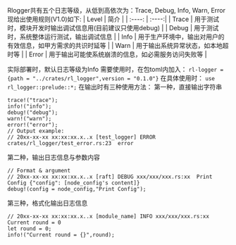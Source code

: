 Rlogger共有五个日志等级，从低到高依次为：Trace, Debug, Info, Warn, Error
现给出使用规则(V1.0)如下:
| Level | 简介 |
| :----: | :----:|
| Trace | 用于测试时，模块开发时输出调试信息用(目前建议只使用debug) |
| Debug | 用于测试时，系统整体运行测试，输出调试信息 |
| Info | 用于生产环境中，输出对用户的有效信息，如甲方需求的共识时延等 |
| Warn | 用于输出系统异常状态，如本地超时等 |
| Error | 用于输出可能使系统崩溃的信息，如必需服务访问失败等 |

实际部署时，默认日志等级为Info
需要使用时，在包toml内加入：
`rl-logger = {path = "../crates/rl_logger",version = "0.1.0"}`
在具体使用时：
`use rl_logger::prelude::*;`
在输出时有三种使用方法：
第一种，直接输出字符串

```
trace!("trace");
info!("info");
debug!("debug");
warn!("warn");
error!("error");
// Output example:
// 20xx-xx-xx xx:xx:xx.x..x [test_logger] ERROR crates/rl_logger/test_error.rs:23  error
```
第二种，输出日志信息与参数内容
```
// Format & argument
// 20xx-xx-xx xx:xx:xx.x..x [raft] DEBUG xxx/xxx/xxx.rs:xx  Print Config {"config": [node_config's content]}
debug!(config = node_config,"Print Config");
```

第三种，格式化输出日志信息
```
// 20xx-xx-xx xx:xx:xx.x..x [module_name] INFO xxx/xxx/xxx.rs:xx Current round = 0
let round = 0;
info!("Current round = {}",round);

```
